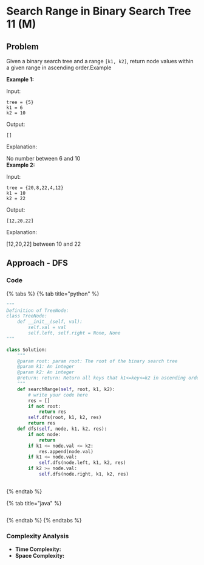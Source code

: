 # Search Range in Binary Search Tree 11 \(M\)

## Problem

Given a binary search tree and a range `[k1, k2]`, return node values within a given range in ascending order.Example

**Example 1:**

Input:

```text
tree = {5}
k1 = 6
k2 = 10
```

Output:

```text
[]
```

Explanation:

No number between 6 and 10  
**Example 2:**

Input:

```text
tree = {20,8,22,4,12}
k1 = 10
k2 = 22
```

Output:

```text
[12,20,22]
```

Explanation:

\[12,20,22\] between 10 and 22

## Approach - DFS

### Code

{% tabs %}
{% tab title="python" %}
```python
"""
Definition of TreeNode:
class TreeNode:
    def __init__(self, val):
        self.val = val
        self.left, self.right = None, None
"""

class Solution:
    """
    @param root: param root: The root of the binary search tree
    @param k1: An integer
    @param k2: An integer
    @return: return: Return all keys that k1<=key<=k2 in ascending order
    """
    def searchRange(self, root, k1, k2):
        # write your code here
        res = []
        if not root:
            return res
        self.dfs(root, k1, k2, res)
        return res
    def dfs(self, node, k1, k2, res):
        if not node:
            return 
        if k1 <= node.val <= k2:
            res.append(node.val)
        if k1 <= node.val:
            self.dfs(node.left, k1, k2, res)
        if k2 >= node.val:
            self.dfs(node.right, k1, k2, res)
            

```
{% endtab %}

{% tab title="java" %}
```

```
{% endtab %}
{% endtabs %}

### Complexity Analysis

* **Time Complexity:**
* **Space Complexity:**

